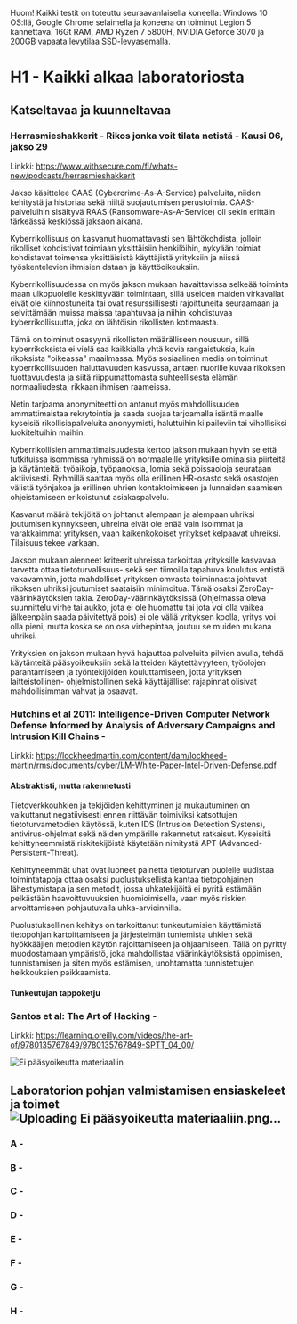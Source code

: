 Huom! Kaikki testit on toteuttu seuraavanlaisella koneella: Windows 10 OS:llä, Google Chrome selaimella ja koneena on toiminut Legion 5 kannettava. 16Gt RAM, AMD Ryzen 7 5800H, NVIDIA Geforce 3070 ja 200GB vapaata levytilaa SSD-levyasemalla.

# H1 - Kaikki alkaa laboratoriosta

## Katseltavaa ja kuunneltavaa
### Herrasmieshakkerit - Rikos jonka voit tilata netistä - Kausi 06, jakso 29
Linkki: https://www.withsecure.com/fi/whats-new/podcasts/herrasmieshakkerit

Jakso käsittelee CAAS (Cybercrime-As-A-Service) palveluita, niiden kehitystä ja historiaa sekä niiltä suojautumisen perustoimia.
CAAS-palveluihin sisältyvä RAAS (Ransomware-As-A-Service) oli sekin erittäin tärkeässä keskiössä jaksaon aikana.

Kyberrikollisuus on kasvanut huomattavasti sen lähtökohdista, jolloin rikolliset kohdistivat toimiaan yksittäisiin henkilöihin, nykyään toimiat kohdistavat toimensa yksittäisistä käyttäjistä yrityksiin ja niissä työskentelevien ihmisien dataan ja käyttöoikeuksiin.

Kyberrikollisuudessa on myös jakson mukaan havaittavissa selkeää toiminta maan ulkopuolelle keskittyvään toimintaan, sillä useiden maiden virkavallat eivät ole kiinnostuneita tai ovat resurssillisesti rajoittuneita seuraamaan ja selvittämään muissa maissa tapahtuvaa ja niihin kohdistuvaa kyberrikollisuutta, joka on lähtöisin rikollisten kotimaasta.

Tämä on toiminut osasyynä rikollisten määrälliseen nousuun, sillä kyberrikoksista ei vielä saa kaikkialla yhtä kovia rangaistuksia, kuin rikoksista "oikeassa" maailmassa. Myös sosiaalinen media on toiminut kyberrikollisuuden haluttavuuden kasvussa, antaen nuorille kuvaa rikoksen tuottavuudesta ja siitä riippumattomasta suhteellisesta elämän normaaliudesta, rikkaan ihmisen raameissa.

Netin tarjoama anonymiteetti on antanut myös mahdollisuuden ammattimaistaa rekrytointia ja saada suojaa tarjoamalla isäntä maalle kyseisiä rikollisiapalveluita anonyymisti, haluttuihin kilpaileviin tai vihollisiksi luokiteltuihin maihin.

Kyberrikollisien ammattimaisuudesta kertoo jakson mukaan hyvin se että tutkituissa isommissa ryhmissä on normaaleille yrityksille ominaisia piirteitä ja käytänteitä: työaikoja, työpanoksia, lomia sekä poissaoloja seurataan aktiivisesti. Ryhmillä saattaa myös olla erillinen HR-osasto sekä osastojen välistä työnjakoa ja erillinen uhrien kontaktoimiseen ja lunnaiden saamisen ohjeistamiseen erikoistunut asiakaspalvelu.

Kasvanut määrä tekijöitä on johtanut alempaan ja alempaan uhriksi joutumisen kynnykseen, uhreina eivät ole enää vain isoimmat ja varakkaimmat yrityksen, vaan kaikenkokoiset yritykset kelpaavat uhreiksi. Tilaisuus tekee varkaan.

Jakson mukaan alenneet kriteerit uhreissa tarkoittaa yrityksille kasvavaa tarvetta ottaa tietoturvallisuus- sekä sen tiimoilla tapahuva koulutus entistä vakavammin, jotta mahdolliset yrityksen omvasta toiminnasta johtuvat rikoksen uhriksi joutumiset saataisiin minimoitua. Tämä osaksi ZeroDay-väärinkäytöksien takia. ZeroDay-väärinkäytöksissä (Ohjelmassa oleva suunnittelu virhe tai aukko, jota ei ole huomattu tai jota voi olla vaikea jälkeenpäin saada päivitettyä pois) ei ole väliä yrityksen koolla, yritys voi olla pieni, mutta koska se on osa virhepintaa, joutuu se muiden mukana uhriksi.

Yrityksien on jakson mukaan hyvä hajauttaa palveluita pilvien avulla, tehdä käytänteitä pääsyoikeuksiin sekä laitteiden käytettävyyteen, työolojen parantamiseen ja työntekijöiden kouluttamiseen, jotta yrityksen laitteistollinen- ohjelmistollinen sekä käyttäjälliset rajapinnat olisivat mahdollisimman vahvat ja osaavat.

### Hutchins et al 2011: Intelligence-Driven Computer Network Defense Informed by Analysis of Adversary Campaigns and Intrusion Kill Chains - 
Linkki: https://lockheedmartin.com/content/dam/lockheed-martin/rms/documents/cyber/LM-White-Paper-Intel-Driven-Defense.pdf

#### Abstraktisti, mutta rakennetusti

Tietoverkkouhkien ja tekijöiden kehittyminen ja mukautuminen on vaikuttanut negatiivisesti ennen riittävän toimiviksi katsottujen tietoturvametodien käytössä, kuten IDS (Intrusion Detection Systens), antivirus-ohjelmat sekä näiden ympärille rakennetut ratkaisut. Kyseisitä kehittyneemmistä riskitekijöistä käytetään nimitystä APT (Advanced-Persistent-Threat). 

Kehittyneemmät uhat ovat luoneet painetta tietoturvan puolelle uudistaa toimintatapoja ottaa osaksi puolustuksellista kantaa tietopohjainen lähestymistapa ja sen metodit, jossa uhkatekijöitä ei pyritä estämään pelkästään haavoittuvuuksien huomioimisella, vaan myös riskien arvoittamiseen pohjautuvalla uhka-arvioinnilla.

Puolustuksellinen kehitys on tarkoittanut tunkeutumisien käyttämistä tietopohjan kartoittamiseen ja järjestelmän tuntemista uhkien sekä hyökkääjien metodien käytön rajoittamiseen ja ohjaamiseen. Tällä on pyritty muodostamaan ympäristö, joka mahdollistaa väärinkäytöksistä oppimisen, tunnistamisen ja siten myös estämisen, unohtamatta tunnistettujen heikkouksien paikkaamista.

#### Tunkeutujan tappoketju

### Santos et al: The Art of Hacking - 
Linkki: https://learning.oreilly.com/videos/the-art-of/9780135767849/9780135767849-SPTT_04_00/

![Ei pääsyoikeutta materiaaliin](https://github.com/user-attachments/assets/f678c9a4-738b-4d4f-a76d-0d0b90519051)




### 

## Laboratorion pohjan valmistamisen ensiaskeleet ja toimet![Uploading Ei pääsyoikeutta materiaaliin.png…]()


### A - 
### B - 
### C - 
### D - 
### E - 
### F - 
### G - 
### H - 

